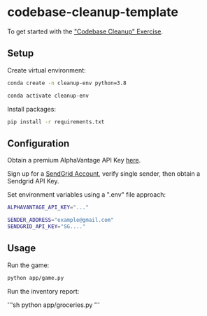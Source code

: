 # codebase-cleanup-template

To get started with the ["Codebase Cleanup" Exercise](https://github.com/prof-rossetti/intro-to-python/blob/main/exercises/codebase-cleanup/README.md).

## Setup

Create virtual environment:

```sh
conda create -n cleanup-env python=3.8
```

```sh
conda activate cleanup-env
```

Install packages:

```sh
pip install -r requirements.txt
```


## Configuration

Obtain a premium AlphaVantage API Key [here](https://www.alphavantage.co/).

Sign up for a [SendGrid Account](https://sendgrid.com/), verify single sender, then obtain a Sendgrid API Key. 


Set environment variables using a ".env" file approach:

```sh
ALPHAVANTAGE_API_KEY="..."

SENDER_ADDRESS="example@gmail.com"
SENDGRID_API_KEY="SG...."
```


## Usage

Run the game:

```sh
python app/game.py
```

Run the inventory report:

'''sh
python app/groceries.py
'''
